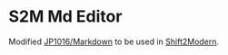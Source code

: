 # S2M Md Editor

Modified [JP1016/Markdown](https://github.com/JP1016/Markdown) to be used in [Shift2Modern](https://shift2modern.dev).